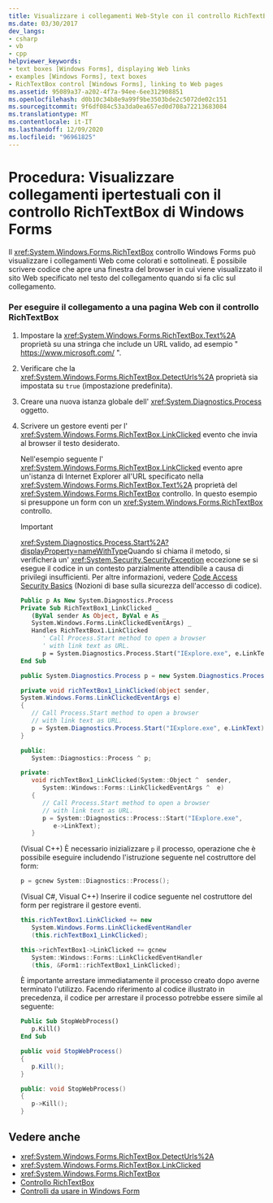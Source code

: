 ```yaml
---
title: Visualizzare i collegamenti Web-Style con il controllo RichTextBox
ms.date: 03/30/2017
dev_langs:
- csharp
- vb
- cpp
helpviewer_keywords:
- text boxes [Windows Forms], displaying Web links
- examples [Windows Forms], text boxes
- RichTextBox control [Windows Forms], linking to Web pages
ms.assetid: 95089a37-a202-4f7a-94ee-6ee312908851
ms.openlocfilehash: d0b10c34b8e9a99f9be3503bde2c5072de02c151
ms.sourcegitcommit: 9f6df084c53a3da0ea657ed0d708a72213683084
ms.translationtype: MT
ms.contentlocale: it-IT
ms.lasthandoff: 12/09/2020
ms.locfileid: "96961825"
---
```

# <a name="how-to-display-web-style-links-with-the-windows-forms-richtextbox-control"></a>Procedura: Visualizzare collegamenti ipertestuali con il controllo RichTextBox di Windows Forms

Il <xref:System.Windows.Forms.RichTextBox> controllo Windows Forms può visualizzare i collegamenti Web come colorati e sottolineati. È possibile scrivere codice che apre una finestra del browser in cui viene visualizzato il sito Web specificato nel testo del collegamento quando si fa clic sul collegamento.

### <a name="to-link-to-a-web-page-with-the-richtextbox-control"></a>Per eseguire il collegamento a una pagina Web con il controllo RichTextBox

1. Impostare la <xref:System.Windows.Forms.RichTextBox.Text%2A> proprietà su una stringa che include un URL valido, ad esempio " https://www.microsoft.com/ ".

2. Verificare che la <xref:System.Windows.Forms.RichTextBox.DetectUrls%2A> proprietà sia impostata su `true` (impostazione predefinita).

3. Creare una nuova istanza globale dell' <xref:System.Diagnostics.Process> oggetto.

4. Scrivere un gestore eventi per l' <xref:System.Windows.Forms.RichTextBox.LinkClicked> evento che invia al browser il testo desiderato.

    Nell'esempio seguente l' <xref:System.Windows.Forms.RichTextBox.LinkClicked> evento apre un'istanza di Internet Explorer all'URL specificato nella <xref:System.Windows.Forms.RichTextBox.Text%2A> proprietà del <xref:System.Windows.Forms.RichTextBox> controllo. In questo esempio si presuppone un form con un <xref:System.Windows.Forms.RichTextBox> controllo.

    > [!IMPORTANT]
    > <xref:System.Diagnostics.Process.Start%2A?displayProperty=nameWithType>Quando si chiama il metodo, si verificherà un' <xref:System.Security.SecurityException> eccezione se si esegue il codice in un contesto parzialmente attendibile a causa di privilegi insufficienti. Per altre informazioni, vedere [Code Access Security Basics](/dotnet/framework/misc/code-access-security-basics) (Nozioni di base sulla sicurezza dell'accesso di codice).

    ```vb
    Public p As New System.Diagnostics.Process
    Private Sub RichTextBox1_LinkClicked _
       (ByVal sender As Object, ByVal e As _
       System.Windows.Forms.LinkClickedEventArgs) _
       Handles RichTextBox1.LinkClicked
          ' Call Process.Start method to open a browser
          ' with link text as URL.
          p = System.Diagnostics.Process.Start("IExplore.exe", e.LinkText)
    End Sub
    ```

    ```csharp
    public System.Diagnostics.Process p = new System.Diagnostics.Process();

    private void richTextBox1_LinkClicked(object sender,
    System.Windows.Forms.LinkClickedEventArgs e)
    {
       // Call Process.Start method to open a browser
       // with link text as URL.
       p = System.Diagnostics.Process.Start("IExplore.exe", e.LinkText);
    }
    ```

    ```cpp
    public:
       System::Diagnostics::Process ^ p;

    private:
       void richTextBox1_LinkClicked(System::Object ^  sender,
          System::Windows::Forms::LinkClickedEventArgs ^  e)
       {
          // Call Process.Start method to open a browser
          // with link text as URL.
          p = System::Diagnostics::Process::Start("IExplore.exe",
             e->LinkText);
       }
    ```

    (Visual C++) È necessario inizializzare `p` il processo, operazione che è possibile eseguire includendo l'istruzione seguente nel costruttore del form:

    ```cpp
    p = gcnew System::Diagnostics::Process();
    ```

    (Visual C#, Visual C++) Inserire il codice seguente nel costruttore del form per registrare il gestore eventi.

    ```csharp
    this.richTextBox1.LinkClicked += new
       System.Windows.Forms.LinkClickedEventHandler
       (this.richTextBox1_LinkClicked);
    ```

    ```cpp
    this->richTextBox1->LinkClicked += gcnew
       System::Windows::Forms::LinkClickedEventHandler
       (this, &Form1::richTextBox1_LinkClicked);
    ```

    È importante arrestare immediatamente il processo creato dopo averne terminato l'utilizzo. Facendo riferimento al codice illustrato in precedenza, il codice per arrestare il processo potrebbe essere simile al seguente:

    ```vb
    Public Sub StopWebProcess()
       p.Kill()
    End Sub
    ```

    ```csharp
    public void StopWebProcess()
    {
       p.Kill();
    }
    ```

    ```cpp
    public: void StopWebProcess()
    {
       p->Kill();
    }
    ```

## <a name="see-also"></a>Vedere anche

- <xref:System.Windows.Forms.RichTextBox.DetectUrls%2A>
- <xref:System.Windows.Forms.RichTextBox.LinkClicked>
- <xref:System.Windows.Forms.RichTextBox>
- [Controllo RichTextBox](richtextbox-control-windows-forms.md)
- [Controlli da usare in Windows Form](controls-to-use-on-windows-forms.md)
